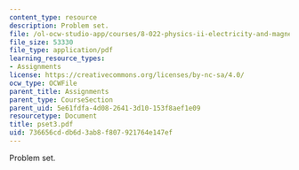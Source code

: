 ```yaml
---
content_type: resource
description: Problem set.
file: /ol-ocw-studio-app/courses/8-022-physics-ii-electricity-and-magnetism-fall-2006/736656cddb6d3ab8f807921764e147ef_pset3.pdf
file_size: 53330
file_type: application/pdf
learning_resource_types:
- Assignments
license: https://creativecommons.org/licenses/by-nc-sa/4.0/
ocw_type: OCWFile
parent_title: Assignments
parent_type: CourseSection
parent_uid: 5e61fdfa-4d08-2641-3d10-153f8aef1e09
resourcetype: Document
title: pset3.pdf
uid: 736656cd-db6d-3ab8-f807-921764e147ef
---
```

Problem set.